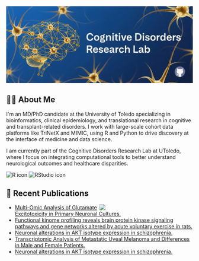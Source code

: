 ![Banner](./GitHubLogo.PNG)
## 👨‍⚕️ About Me

I'm an MD/PhD candidate at the University of Toledo specializing in bioinformatics, clinical epidemiology, and translational research in cognitive and transplant-related disorders. I work with large-scale cohort data platforms like TriNetX and MIMIC, using R and Python to drive discovery at the interface of medicine and data science.

I am currently part of the Cognitive Disorders Research Lab at UToledo, where I focus on integrating computational tools to better understand neurological outcomes and healthcare disparities.

<p align="left">
  <img src="https://cdn.jsdelivr.net/gh/devicons/devicon/icons/r/r-original.svg" alt="R icon" height="40"/>
  <img src="https://cdn.jsdelivr.net/gh/devicons/devicon/icons/rstudio/rstudio-original.svg" alt="RStudio icon" height="40"/>
</p>




    

## 📝 Recent Publications
<picture>
    <source media="(prefers-color-scheme: dark)" srcset="https://github-readme-stats-ouuan.vercel.app/api?username=ouuan&theme=dark&show_icons=true">
    <img align="right" width="50%" src="https://github-readme-stats-ouuan.vercel.app/api?username=ouuan&show_icons=true">
</picture>

<!--PUBMED_START-->
- [Multi-Omic Analysis of Glutamate Excitotoxicity in Primary Neuronal Cultures.](https://pubmed.ncbi.nlm.nih.gov/40476344/)
- [Functional kinome profiling reveals brain protein kinase signaling pathways and gene networks altered by acute voluntary exercise in rats.](https://pubmed.ncbi.nlm.nih.gov/40233052/)
- [Neuronal alterations in AKT isotype expression in schizophrenia.](https://pubmed.ncbi.nlm.nih.gov/39424930/)
- [Transcriptomic Analysis of Metastatic Uveal Melanoma and Differences in Male and Female Patients.](https://pubmed.ncbi.nlm.nih.gov/38944422/)
- [Neuronal alterations in AKT isotype expression in schizophrenia.](https://pubmed.ncbi.nlm.nih.gov/38559131/)
<!--PUBMED_END-->



<!--
**huntereby/huntereby** is a ✨ _special_ ✨ repository because its `README.md` (this file) appears on your GitHub profile.

Here are some ideas to get you started:

- 🔭 I’m currently working on ...
- 🌱 I’m currently learning ...
- 👯 I’m looking to collaborate on ...
- 🤔 I’m looking for help with ...
- 💬 Ask me about ...
- 📫 How to reach me: ...
- 😄 Pronouns: ...
- ⚡ Fun fact: ...
-->
